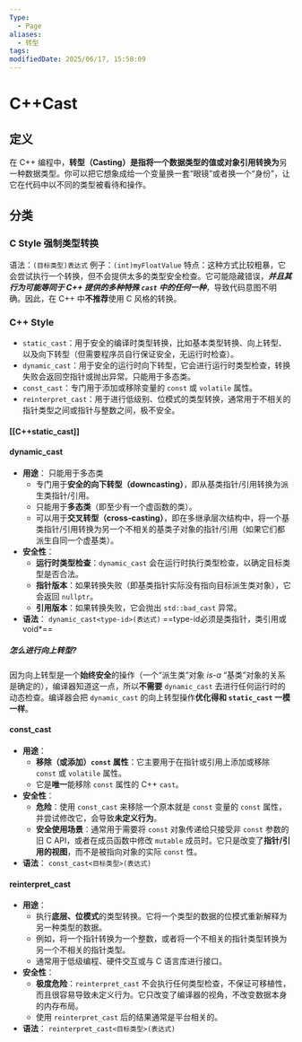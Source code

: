```yaml
---
Type:
  - Page
aliases:
  - 转型
tags: 
modifiedDate: 2025/06/17, 15:58:09
---
```


# C++Cast

## 定义

在 C++ 编程中，**转型（Casting）**是指将一个数据类型的值或对象引用**转换为**另一种数据类型。你可以把它想象成给一个变量换一套“眼镜”或者换一个“身份”，让它在代码中以不同的类型被看待和操作。

## 分类

### C Style 强制类型转换

语法：`(目标类型)表达式` 例子：`(int)myFloatValue` 特点：这种方式比较粗暴，它会尝试执行一个转换，但不会提供太多的类型安全检查。它可能隐藏错误，***并且其行为可能等同于 C++ 提供的多种特殊 `cast` 中的任何一种***，导致代码意图不明确。因此，在 C++ 中**不推荐**使用 C 风格的转换。

### C++ Style

- `static_cast`：用于安全的编译时类型转换，比如基本类型转换、向上转型、以及向下转型（但需要程序员自行保证安全，无运行时检查）。
- `dynamic_cast`：用于安全的运行时向下转型，它会进行运行时类型检查，转换失败会返回空指针或抛出异常。只能用于多态类。
- `const_cast`：专门用于添加或移除变量的 `const` 或 `volatile` 属性。
- `reinterpret_cast`：用于进行低级别、位模式的类型转换，通常用于不相关的指针类型之间或指针与整数之间，极不安全。

#### [[C++static_cast]]

#### dynamic_cast

- **用途**： 只能用于多态类
    - 专门用于**安全的向下转型（downcasting）**，即从基类指针/引用转换为派生类指针/引用。
    - 只能用于**多态类**（即至少有一个虚函数的类）。
    - 可以用于**交叉转型（cross-casting）**，即在多继承层次结构中，将一个基类指针/引用转换为另一个不相关的基类子对象的指针/引用（如果它们都派生自同一个虚基类）。
- **安全性**：
    - **运行时类型检查**：`dynamic_cast` 会在运行时执行类型检查，以确定目标类型是否合法。
    - **指针版本**：如果转换失败（即基类指针实际没有指向目标派生类对象），它会返回 `nullptr`。
    - **引用版本**：如果转换失败，它会抛出 `std::bad_cast` 异常。
- **语法**： `dynamic_cast<type-id>(表达式)`
==type-id必须是类指针，类引⽤或 void*==

##### 怎么进行向上转型?

因为向上转型是一个**始终安全**的操作（一个“派生类”对象 _is-a_ “基类”对象的关系是确定的），编译器知道这一点，所以**不需要** `dynamic_cast` 去进行任何运行时的动态检查。编译器会把 `dynamic_cast` 的向上转型操作**优化得和 `static_cast` 一模一样**。

#### const_cast

- **用途**：
    - **移除（或添加）`const` 属性**：它主要用于在指针或引用上添加或移除 `const` 或 `volatile` 属性。
    - 它是**唯一**能移除 `const` 属性的 C++ `cast`。
- **安全性**：
    - **危险**：使用 `const_cast` 来移除一个原本就是 `const` 变量的 `const` 属性，并尝试修改它，会导致**未定义行为**。
    - **安全使用场景**：通常用于需要将 `const` 对象传递给只接受非 `const` 参数的旧 C API，或者在成员函数中修改 `mutable` 成员时。它只是改变了**指针/引用的视图**，而不是被指向对象的实际 `const` 性。
- **语法**： `const_cast<目标类型>(表达式)`

#### reinterpret_cast

- **用途**：
    - 执行**底层、位模式**的类型转换。它将一个类型的数据的位模式重新解释为另一种类型的数据。
    - 例如，将一个指针转换为一个整数，或者将一个不相关的指针类型转换为另一个不相关的指针类型。
    - 通常用于低级编程、硬件交互或与 C 语言库进行接口。
- **安全性**：
    - **极度危险**：`reinterpret_cast` 不会执行任何类型检查，不保证可移植性，而且很容易导致未定义行为。它只改变了编译器的视角，不改变数据本身的内存布局。
    - 使用 `reinterpret_cast` 后的结果通常是平台相关的。
- **语法**： `reinterpret_cast<目标类型>(表达式)`
